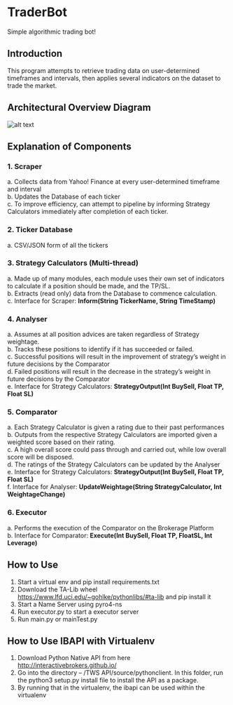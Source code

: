 # TraderBot
Simple algorithmic trading bot!

## Introduction
This program attempts to retrieve trading data on user-determined timeframes and intervals, then applies several indicators on the dataset to trade the market.

## Architectural Overview Diagram
![alt text](https://github.com/cwlroda/traderbot/blob/master/img/AOD.png)

## Explanation of Components
### 1. Scraper
a.	Collects data from Yahoo! Finance at every user-determined timeframe and interval\
b.	Updates the Database of each ticker\
c.	To improve efficiency, can attempt to pipeline by informing Strategy Calculators immediately after completion of each ticker.

### 2. Ticker Database
a.	CSV/JSON form of all the tickers

### 3. Strategy Calculators (Multi-thread)
a.	Made up of many modules, each module uses their own set of indicators to calculate if a position should be made, and the TP/SL.\
b.	Extracts (read only) data from the Database to commence calculation.\
c.	Interface for Scraper: __Inform(String TickerName, String TimeStamp)__

### 4. Analyser
a.	Assumes at all position advices are taken regardless of Strategy weightage.\
b.	Tracks these positions to identify if it has succeeded or failed.\
c.	Successful positions will result in the improvement of strategy’s weight in future decisions by the Comparator\
d.	Failed positions will result in the decrease in the strategy’s weight in future decisions by the Comparator\
e.	Interface for Strategy Calculators: __StrategyOutput(Int BuySell, Float TP, Float SL)__

### 5. Comparator
a.	Each Strategy Calculator is given a rating due to their past performances\
b.	Outputs from the respective Strategy Calculators are imported given a weighted score based on their rating.\
c.	A high overall score could pass through and carried out, while low overall score will be disposed.\
d.	The ratings of the Strategy Calculators can be updated by the Analyser\
e.	Interface for Strategy Calculators: __StrategyOutput(Int BuySell, Float TP, Float SL)__\
f.	Interface for Analyser: __UpdateWeightage(String StrategyCalculator, Int WeightageChange)__

### 6. Executor
a.	Performs the execution of the Comparator on the Brokerage Platform\
b.	Interface for Comparator: __Execute(Int BuySell, Float TP, FloatSL, Int Leverage)__

## How to Use
1. Start a virtual env and pip install requirements.txt
2. Download the TA-Lib wheel https://www.lfd.uci.edu/~gohlke/pythonlibs/#ta-lib and pip install it
3. Start a Name Server using pyro4-ns
4. Run executor.py to start a executor server
5. Run main.py or mainTest.py

## How to Use IBAPI with Virtualenv
1. Download Python Native API from here http://interactivebrokers.github.io/
2. Go into the directory – /TWS API/source/pythonclient. In this folder, run the python3 setup.py install file to install the API as a package.
3. By running that in the virtualenv, the ibapi can be used within the virtualenv
